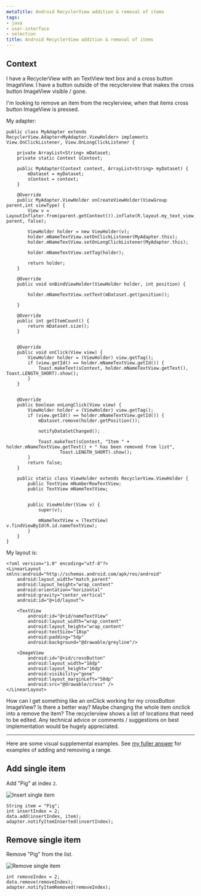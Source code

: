 ```yaml
---
metaTitle: Android RecyclerView addition & removal of items
tags:
- java
- user-interface
- selection
title: Android RecyclerView addition & removal of items
---
```


## Context

I have a RecyclerView with an TextView text box and a cross button ImageView. I have a button outside of the recyclerview that makes the cross button ImageView visible / gone.


I'm looking to remove an item from the recylerview, when that items cross button ImageView is pressed.


My adapter:



```
public class MyAdapter extends RecyclerView.Adapter<MyAdapter.ViewHolder> implements View.OnClickListener, View.OnLongClickListener {

    private ArrayList<String> mDataset;
    private static Context sContext;

    public MyAdapter(Context context, ArrayList<String> myDataset) {
        mDataset = myDataset;
        sContext = context;
    }

    @Override
    public MyAdapter.ViewHolder onCreateViewHolder(ViewGroup parent,int viewType) {
        View v = LayoutInflater.from(parent.getContext()).inflate(R.layout.my_text_view, parent, false);

        ViewHolder holder = new ViewHolder(v);
        holder.mNameTextView.setOnClickListener(MyAdapter.this);
        holder.mNameTextView.setOnLongClickListener(MyAdapter.this);

        holder.mNameTextView.setTag(holder);

        return holder;
    }

    @Override
    public void onBindViewHolder(ViewHolder holder, int position) {

        holder.mNameTextView.setText(mDataset.get(position));

    }

    @Override
    public int getItemCount() {
        return mDataset.size();
    }


    @Override
    public void onClick(View view) {
        ViewHolder holder = (ViewHolder) view.getTag();
        if (view.getId() == holder.mNameTextView.getId()) {
            Toast.makeText(sContext, holder.mNameTextView.getText(), Toast.LENGTH_SHORT).show();
        }
    }


    @Override
    public boolean onLongClick(View view) {
        ViewHolder holder = (ViewHolder) view.getTag();
        if (view.getId() == holder.mNameTextView.getId()) {
            mDataset.remove(holder.getPosition());

            notifyDataSetChanged();

            Toast.makeText(sContext, "Item " + holder.mNameTextView.getText() + " has been removed from list",
                    Toast.LENGTH_SHORT).show();
        }
        return false;
    }

    public static class ViewHolder extends RecyclerView.ViewHolder {
        public TextView mNumberRowTextView;
        public TextView mNameTextView;


        public ViewHolder(View v) {
            super(v);

            mNameTextView = (TextView) v.findViewById(R.id.nameTextView);
        }
    }
}

```

My layout is:



```
<?xml version="1.0" encoding="utf-8"?>
<LinearLayout xmlns:android="http://schemas.android.com/apk/res/android"
    android:layout_width="match_parent"
    android:layout_height="wrap_content"
    android:orientation="horizontal"
    android:gravity="center_vertical"
    android:id="@+id/layout">

    <TextView
        android:id="@+id/nameTextView"
        android:layout_width="wrap_content"
        android:layout_height="wrap_content"
        android:textSize="18sp"
        android:padding="5dp"
        android:background="@drawable/greyline"/>

    <ImageView
        android:id="@+id/crossButton"
        android:layout_width="16dp"
        android:layout_height="16dp"
        android:visibility="gone"
        android:layout_marginLeft="50dp"
        android:src="@drawable/cross" />
</LinearLayout>

```

How can I get something like an onClick working for my crossButton ImageView? Is there a better way? Maybe changing the whole item onclick into a remove the item? The recyclerview shows a list of locations that need to be edited. Any technical advice or comments / suggestions on best implementation would be hugely appreciated.



---

Here are some visual supplemental examples. See [my fuller answer](https://stackoverflow.com/a/48959184/3681880) for examples of adding and removing a range.


Add single item
---------------


Add "Pig" at index `2`.


![Insert single item](https://i.stack.imgur.com/VGB85.gif)



```
String item = "Pig";
int insertIndex = 2;
data.add(insertIndex, item);
adapter.notifyItemInserted(insertIndex);

```

Remove single item
------------------


Remove "Pig" from the list.


![Remove single item](https://i.stack.imgur.com/je91J.gif)



```
int removeIndex = 2;
data.remove(removeIndex);
adapter.notifyItemRemoved(removeIndex);

```
